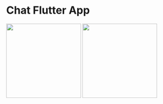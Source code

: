 # Chat Flutter App
<p float="left>
  <img src="https://user-images.githubusercontent.com/31882514/165653211-68c75dfa-f6b8-4ee9-9a4b-854a27ed3219.png" width="200" />
  <img src="https://user-images.githubusercontent.com/31882514/165653215-cc0a4f28-8ba1-412e-8de4-6dd9f520e70c.png" width="200" />
  <img src="https://user-images.githubusercontent.com/31882514/165653217-9418560a-f89f-4328-be7c-44aeef5f7693.png" width="200" />
</p
                                                                                                                              

